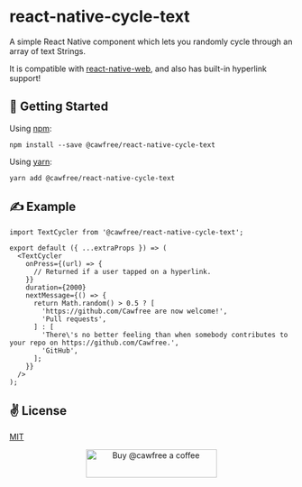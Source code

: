 # react-native-cycle-text
A simple React Native component which lets you randomly cycle through an array of text Strings.

It is compatible with [react-native-web](https://github.com/necolas/react-native-web), and also has built-in hyperlink support!

## 🚀 Getting Started
Using [npm](https://www.npmjs.com/package/@cawfree/react-native-cycle-text):
```
npm install --save @cawfree/react-native-cycle-text
```

Using [yarn](https://www.npmjs.com/package/@cawfree/react-native-cycle-text):
```
yarn add @cawfree/react-native-cycle-text
```

## ✍️ Example
```
import TextCycler from '@cawfree/react-native-cycle-text';

export default ({ ...extraProps }) => (
  <TextCycler
    onPress={(url) => {
      // Returned if a user tapped on a hyperlink.
    }}
    duration={2000}
    nextMessage={() => {
      return Math.random() > 0.5 ? [
        'https://github.com/Cawfree are now welcome!',
        'Pull requests',
      ] : [
        'There\'s no better feeling than when somebody contributes to your repo on https://github.com/Cawfree.',
        'GitHub',
      ];
    }}
  />
);

```

## ✌️ License
[MIT](https://opensource.org/licenses/MIT)

<p align="center">
  <a href="https://www.buymeacoffee.com/cawfree">
    <img src="https://cdn.buymeacoffee.com/buttons/default-orange.png" alt="Buy @cawfree a coffee" width="232" height="50" />
  </a>
</p>
